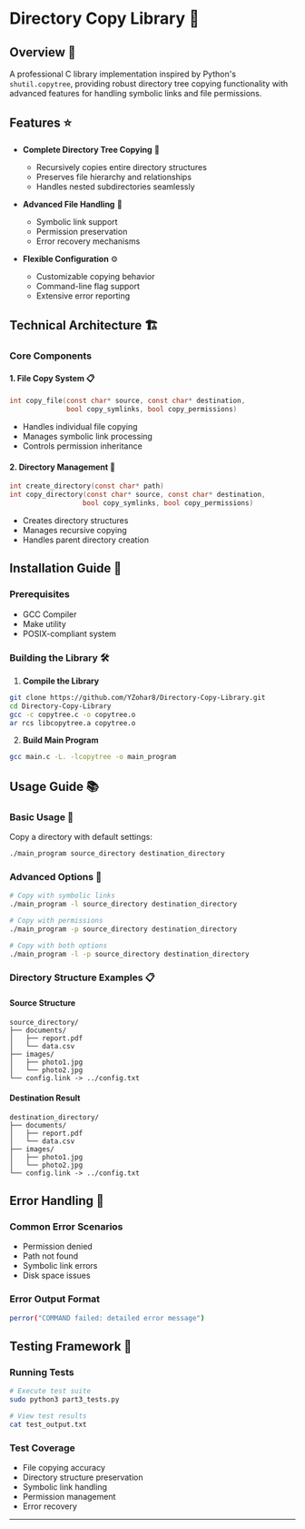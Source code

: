 # Directory Copy Library 📂

## Overview 🎯
A professional C library implementation inspired by Python's `shutil.copytree`, providing robust directory tree copying functionality with advanced features for handling symbolic links and file permissions.

## Features ⭐
- **Complete Directory Tree Copying** 🌲
  - Recursively copies entire directory structures
  - Preserves file hierarchy and relationships
  - Handles nested subdirectories seamlessly

- **Advanced File Handling** 📄
  - Symbolic link support
  - Permission preservation
  - Error recovery mechanisms

- **Flexible Configuration** ⚙️
  - Customizable copying behavior
  - Command-line flag support
  - Extensive error reporting

## Technical Architecture 🏗️

### Core Components

#### 1. File Copy System 📋
```c
int copy_file(const char* source, const char* destination, 
              bool copy_symlinks, bool copy_permissions)
```
- Handles individual file copying
- Manages symbolic link processing
- Controls permission inheritance

#### 2. Directory Management 📁
```c
int create_directory(const char* path)
int copy_directory(const char* source, const char* destination, 
                  bool copy_symlinks, bool copy_permissions)
```
- Creates directory structures
- Manages recursive copying
- Handles parent directory creation

## Installation Guide 💾

### Prerequisites
- GCC Compiler
- Make utility
- POSIX-compliant system

### Building the Library 🛠️

1. **Compile the Library**
```bash
git clone https://github.com/YZohar8/Directory-Copy-Library.git
cd Directory-Copy-Library
gcc -c copytree.c -o copytree.o
ar rcs libcopytree.a copytree.o
```

2. **Build Main Program**
```bash
gcc main.c -L. -lcopytree -o main_program
```

## Usage Guide 📚

### Basic Usage 🚀
Copy a directory with default settings:
```bash
./main_program source_directory destination_directory
```

### Advanced Options 🔧
```bash
# Copy with symbolic links
./main_program -l source_directory destination_directory

# Copy with permissions
./main_program -p source_directory destination_directory

# Copy with both options
./main_program -l -p source_directory destination_directory
```

### Directory Structure Examples 📋

#### Source Structure
```
source_directory/
├── documents/
│   ├── report.pdf
│   └── data.csv
├── images/
│   ├── photo1.jpg
│   └── photo2.jpg
└── config.link -> ../config.txt
```

#### Destination Result
```
destination_directory/
├── documents/
│   ├── report.pdf
│   └── data.csv
├── images/
│   ├── photo1.jpg
│   └── photo2.jpg
└── config.link -> ../config.txt
```

## Error Handling 🚨

### Common Error Scenarios
- Permission denied
- Path not found
- Symbolic link errors
- Disk space issues

### Error Output Format
```bash
perror("COMMAND failed: detailed error message")
```

## Testing Framework 🧪

### Running Tests
```bash
# Execute test suite
sudo python3 part3_tests.py

# View test results
cat test_output.txt
```

### Test Coverage
- File copying accuracy
- Directory structure preservation
- Symbolic link handling
- Permission management
- Error recovery
---
